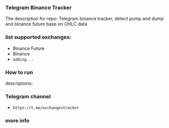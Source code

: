 ### Telegram Binance Tracker

The description for repo: Telegram binance tracker, detect pump and dump and binance future base on OHLC data

### list supported exchanges:
 - Binance Future
 - Binance
 - `adding...`

### How to run
descriptions:

### Telegram channel
- `https://t.me/exchangestracker`

### more info
